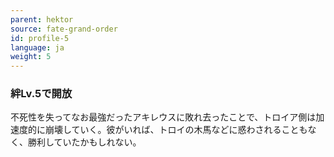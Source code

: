 ```yaml
---
parent: hektor
source: fate-grand-order
id: profile-5
language: ja
weight: 5
---
```


### 絆Lv.5で開放

不死性を失ってなお最強だったアキレウスに敗れ去ったことで、トロイア側は加速度的に崩壊していく。彼がいれば、トロイの木馬などに惑わされることもなく、勝利していたかもしれない。
